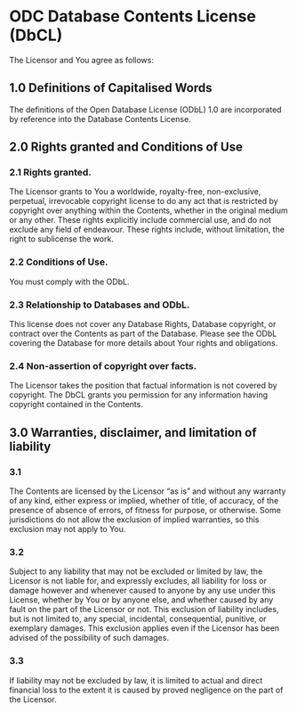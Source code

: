 # ODC Database Contents License (DbCL)

The Licensor and You agree as follows:


## 1.0 Definitions of Capitalised Words

The definitions of the Open Database License (ODbL) 1.0 are incorporated by reference into the Database Contents License.


## 2.0 Rights granted and Conditions of Use


### 2.1 Rights granted. 

The Licensor grants to You a worldwide, royalty-free, non-exclusive, perpetual, irrevocable copyright license to do any act that is restricted by copyright over anything within the Contents, whether in the original medium or any other. These rights explicitly include commercial use, and do not exclude any field of endeavour. These rights include, without limitation, the right to sublicense the work.


### 2.2 Conditions of Use. 

You must comply with the ODbL.


### 2.3 Relationship to Databases and ODbL.

This license does not cover any Database Rights, Database copyright, or contract over the Contents as
part of the Database. Please see the ODbL covering the Database for more details about Your rights and obligations.


### 2.4 Non-assertion of copyright over facts.

The Licensor takes the position that factual information is not covered by copyright. The DbCL grants you permission for any information having copyright contained in the Contents.


## 3.0 Warranties, disclaimer, and limitation of liability

### 3.1 

The Contents are licensed by the Licensor “as is” and without any warranty of any kind, either express or implied, whether of title, of accuracy, of the presence of absence of errors, of fitness for purpose, or otherwise. Some jurisdictions do not allow the exclusion of implied warranties, so this exclusion may not apply to You.


### 3.2 

Subject to any liability that may not be excluded or limited by law, the Licensor is not liable for, and expressly excludes, all liability for loss or damage however and whenever caused to anyone by any use under this License, whether by You or by anyone else, and whether caused by any fault on the part of the Licensor or not. This exclusion of liability includes, but is not limited to, any special, incidental, consequential, punitive, or exemplary damages. This exclusion applies even if the Licensor has been advised of the possibility of such damages.


### 3.3 

If liability may not be excluded by law, it is limited to actual and direct financial loss to the extent it is caused by proved negligence on the part of the Licensor.